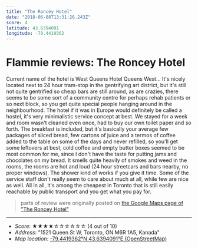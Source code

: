 ```yaml
---
title: "The Roncey Hotel"
date: "2018-06-08T13:31:26.243Z"
score: 4
latitude: 43.6394091
longitude: -79.4419362
---
```

# Flammie reviews: The Roncey Hotel

Current name of the hotel is West Queens Hotel Queens West... It's nicely
located next to 24 hour tram-stop in the gentrifying art district,
but it's still not quite gentrified so cheap bars are still around,
as are crazies, there seems to be some sort of a community centre for
perhaps rehab patients or so next block, so you get quite special people
hanging around in the neighbourhood. The hotel if it was in Europe would
definitely be called a hostel, it's very minimalistic service concept
at best. We stayed for a week and room wasn't cleaned even once, had to
buy our own toilet paper and so forth. The breakfast is included, but
it's basically your average few packages of sliced bread, few cartons
of juice and a termos of coffee added to the table on some of the days
and never refilled, so you'll get some leftovers at best, cold coffee
and empty butter boxes seemed to be most common for me, since I don't
have the taste for putting jams and chocolates on my bread. It smells
quite heavily of smokes and weed in the rooms, the rooms are hot and loud
(24 hour streetcars and bars nearby, no proper windows). The shower kind
of works if you give it time.  Some of the service staff don't really
seem to care about much at all, while few are nice as well. All in all,
it's among the cheapest in Toronto that is still easily reachable by
public transport and you get what you pay for.

> parts of review were originally posted on [the Google Maps page of
  "The Roncey Hotel"](https://www.google.com/maps/place//data=!4m2!3m1!1s0x0:0xd07a7f658f51d151)
* * *
- *Score*: ★★★★☆☆☆☆☆☆ (4 out of 10)
- *Address*: "1521 Queen St W, Toronto, ON M6R 1A5, Kanada"
- *Map location*: [-79.4419362°N 43.6394091°E (OpenStreetMap)](https://www.openstreetmap.org/?mlat=43.6394091&mlon=-79.4419362&zoom=12)
